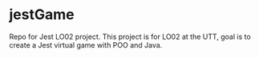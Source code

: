 # jestGame
Repo for Jest LO02 project.
This project is for LO02 at the UTT, goal is to create a Jest virtual game with POO and Java.
